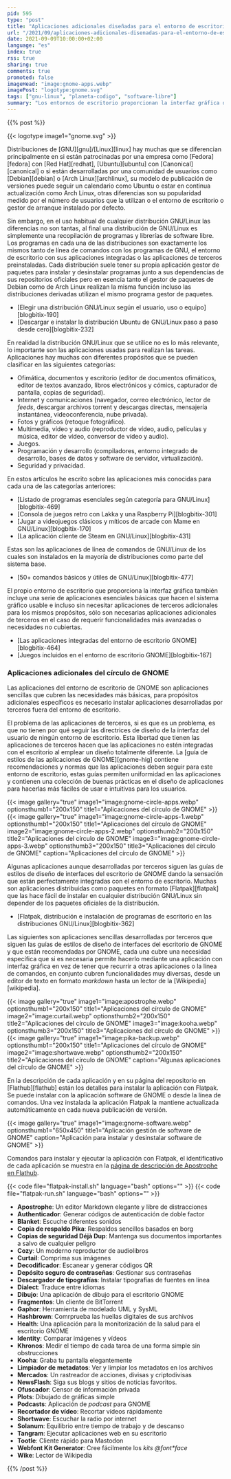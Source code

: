 ```yaml
---
pid: 595
type: "post"
title: "Aplicaciones adicionales diseñadas para el entorno de escritorio GNOME"
url: "/2021/09/aplicaciones-adicionales-disenadas-para-el-entorno-de-escritorio-gnome/"
date: 2021-09-09T10:00:00+02:00
language: "es"
index: true
rss: true
sharing: true
comments: true
promoted: false
imageHead: "image:gnome-apps.webp"
imagePost: "logotype:gnome.svg"
tags: ["gnu-linux", "planeta-codigo", "software-libre"]
summary: "Los entornos de escritorio proporcionan la interfaz gráfica de las computadoras, el aspecto de las ventanas, los estilos de los componentes junto con unas guías de interfaz de usuario que especifican como han de ser las aplicaciones en ese entorno de escritorio. El entorno de escritorio y las guías permiten que todas las aplicaciones tengan uniformidad visual y en su experiencia  que facilite al usuario el uso de las aplicaciones sin tener que aprender unas convenciones únicas para cada aplicación. La mayoría de entornos de escritorio integran unas pocas aplicaciones esenciales como explorador de archivos, visor de documentos e imágenes, editor de texto, terminal, reproductor de vídeo, navegador web y comunicación y gestor de software. El resto de aplicaciones necesarias son proporcionadas por desarrolladores ajenos al entorno de escritorio que no tienen por que seguir las mismas guías de estilos, sin embargo, algunas aplicaciones aún siendo de terceros si siguen las mismas guías de estilos del entorno de escritorio que proporcionan algunas funcionalidades adicionales a las de las aplicaciones esenciales."
---
```


{{% post %}}

{{< logotype image1="gnome.svg" >}}

Distribuciones de [GNU][gnu]/[Linux][linux] hay muchas que se diferencian principalmente en si están patrocinadas por una empresa como [Fedora][fedora] con [Red Hat][redhat], [Ubuntu][ubuntu] con [Canonical][canonical] o si están desarrolladas por una comunidad de usuarios como [Debian][debian] o [Arch Linux][archlinux], su modelo de publicación de versiones puede seguir un calendario como Ubuntu o estar en continua actualización como Arch Linux, otras diferencias son su popularidad medido por el número de usuarios que la utilizan o el entorno de escritorio o gestor de arranque instalado por defecto.

Sin embargo, en el uso habitual de cualquier distribución GNU/Linux las diferencias no son tantas, al final una distribución de GNU/Linux es simplemente una recopilación de programas y librerías de software libre. Los programas en cada una de las distribuciones son exactamente los mismos tanto de línea de comandos con los programas de GNU, el entorno de escritorio con sus aplicaciones integradas o las aplicaciones de terceros preinstaladas. Cada distribución suele tener su propia aplicación gestor de paquetes para instalar y desinstalar programas junto a sus dependencias de sus repositorios oficiales pero en esencia tanto el gestor de paquetes de Debian como de Arch Linux realizan la misma función incluso las distribuciones derivadas utilizan el mismo programa gestor de paquetes.

* [Elegir una distribución GNU/Linux según el usuario, uso o equipo][blogbitix-190]
* [Descargar e instalar la distribución Ubuntu de GNU/Linux paso a paso desde cero][blogbitix-232]

En realidad la distribución GNU/Linux que se utilice no es lo más relevante, lo importante son las aplicaciones usadas para realizan las tareas. Aplicaciones hay muchas con diferentes propósitos que se pueden clasificar en las siguientes categorías:

* Ofimática, documentos y escritorio (editor de documentos ofimáticos, editor de textos avanzado, libros electrónicos y cómics, capturador de pantalla, copias de seguridad).
* Internet y comunicaciones (navegador, correo electrónico, lector de _feeds_, descargar archivos torrent y descargas directas, mensajería instantánea, videoconferencia, nube privada).
* Fotos y gráficos (retoque fotográfico).
* Multimedia, vídeo y audio (reproductor de vídeo, audio, películas y música, editor de vídeo, conversor de vídeo y audio).
* Juegos.
* Programación y desarrollo (compiladores, entorno integrado de desarrollo, bases de datos y software de servidor, virtualización).
* Seguridad y privacidad.

En estos artículos he escrito sobre las aplicaciones más conocidas para cada una de las categorías anteriores:

* [Listado de programas esenciales según categoría para GNU/Linux][blogbitix-469]
* [Consola de juegos retro con Lakka y una Raspberry Pi][blogbitix-301]
* [Jugar a videojuegos clásicos y míticos de arcade con Mame en GNU/Linux][blogbitix-170]
* [La aplicación cliente de Steam en GNU/Linux][blogbitix-431]

Estas son las aplicaciones de línea de comandos de GNU/Linux de los cuales son instalados en la mayoría de distribuciones como parte del sistema base.

* [50+ comandos básicos y útiles de GNU/Linux][blogbitix-477]

El propio entorno de escritorio que proporciona la interfaz gráfica también incluye una serie de aplicaciones esenciales básicas que hacen el sistema gráfico usable e incluso sin necesitar aplicaciones de terceros adicionales para los mismos propósitos, sólo son necesarias aplicaciones adicionales de terceros en el caso de requerir funcionalidades más avanzadas o necesidades no cubiertas.

* [Las aplicaciones integradas del entorno de escritorio GNOME][blogbitix-464]
* [Juegos incluidos en el entorno de escritorio GNOME][blogbitix-167]

### Aplicaciones adicionales del círculo de GNOME

Las aplicaciones del entorno de escritorio de GNOME son aplicaciones sencillas que cubren las necesidades más básicas, para propósitos adicionales específicos es necesario instalar aplicaciones desarrolladas por terceros fuera del entorno de escritorio.

El problema de las aplicaciones de terceros, si es que es un problema, es que no tienen por qué seguir las directrices de diseño de la interfaz del usuario de ningún entorno de escritorio. Esta libertad que tienen las aplicaciones de terceros hacen que las aplicaciones no estén integradas con el escritorio al emplear un diseño totalmente diferente. La [guía de estilos de las aplicaciones de GNOME][gnome-hig] contiene recomendaciones y normas que las aplicaciones deben seguir para este entorno de escritorio, estas guías permiten uniformidad en las aplicaciones y contienen una colección de buenas prácticas en el diseño de aplicaciones para hacerlas más fáciles de usar e intuitivas para los usuarios.

{{< image
    gallery="true"
    image1="image:gnome-circle-apps.webp" optionsthumb1="200x150" title1="Aplicaciones del círculo de GNOME" >}}
{{< image
    gallery="true"
    image1="image:gnome-circle-apps-1.webp" optionsthumb1="200x150" title1="Aplicaciones del círculo de GNOME"
    image2="image:gnome-circle-apps-2.webp" optionsthumb2="200x150" title2="Aplicaciones del círculo de GNOME"
    image3="image:gnome-circle-apps-3.webp" optionsthumb3="200x150" title3="Aplicaciones del círculo de GNOME"
    caption="Aplicaciones del círculo de GNOME" >}}

Algunas aplicaciones aunque desarrolladas por terceros siguen las guías de estilos de diseño de interfaces del escritorio de GNOME dando la sensación que están perfectamente integradas con el entorno de escritorio. Muchas son aplicaciones distribuidas como paquetes en formato [Flatpak][flatpak] que las hace fácil de instalar en cualquier distribución GNU/Linux sin depender de los paquetes oficiales de la distribución.

* [Flatpak, distribución e instalación de programas de escritorio en las distribuciones GNU/Linux][blogbitix-362]

Las siguientes son aplicaciones sencillas desarrolladas por terceros que siguen las guías de estilos de diseño de interfaces del escritorio de GNOME y que están recomendadas por GNOME, cada una cubre una necesidad específica que si es necesaria permite hacerlo mediante una aplicación con interfaz gráfica en vez de tener que recurrir a otras aplicaciones o la línea de comandos, en conjunto cubren funcionalidades muy diversas, desde un editor de texto en formato _markdown_ hasta un lector de la [Wikipedia][wikipedia].

{{< image
    gallery="true"
    image1="image:apostrophe.webp" optionsthumb1="200x150" title1="Aplicaciones del círculo de GNOME"
    image2="image:curtail.webp" optionsthumb2="200x150" title2="Aplicaciones del círculo de GNOME"
    image3="image:kooha.webp" optionsthumb3="200x150" title3="Aplicaciones del círculo de GNOME" >}}
{{< image
    gallery="true"
    image1="image:pika-backup.webp" optionsthumb1="200x150" title1="Aplicaciones del círculo de GNOME"
    image2="image:shortwave.webp" optionsthumb2="200x150" title2="Aplicaciones del círculo de GNOME"
    caption="Algunas aplicaciones del círculo de GNOME" >}}

En la descripción de cada aplicación y en su página del repositorio en [Flathub][flathub] están los detalles para instalar la aplicación con Flatpak. Se puede instalar con la aplicación software de GNOME o desde la línea de comandos. Una vez instalada la aplicación Flatpak la mantiene actualizada automáticamente en cada nueva publicación de versión.

{{< image
    gallery="true"
    image1="image:gnome-software.webp" optionsthumb1="650x450" title1="Aplicación gestión de software de GNOME"
    caption="Aplicación para instalar y desinstalar software de GNOME" >}}

Comandos para instalar y ejecutar la aplicación con Flatpak, el identificativo de cada aplicación se muestra en la [página de descripción de Apostrophe en Flathub](https://flathub.org/apps/details/org.gnome.gitlab.somas.Apostrophe).

{{< code file="flatpak-install.sh" language="bash" options="" >}}
{{< code file="flatpak-run.sh" language="bash" options="" >}}

* **Apostrophe**: Un editor Markdown elegante y libre de distracciones
* **Authenticador**: Generar códigos de autenticación de doble factor
* **Blanket**: Escuche diferentes sonidos
* **Copia de respaldo Pika**: Respaldos sencillos basados en borg
* **Copias de seguridad Déjà Dup**: Mantenga sus documentos importantes a salvo de cualquier peligro
* **Cozy**: Un moderno reproductor de audiolibros
* **Curtail**: Comprima sus imágenes
* **Decodificador**: Escanear y generar códigos QR
* **Depósito seguro de contraseñas**: Gestionar sus contraseñas
* **Descargador de tipografías**: Instalar tipografías de fuentes en línea
* **Dialect**: Traduce entre idiomas
* **Dibujo**: Una aplicación de dibujo para el escritorio GNOME
* **Fragmentos**: Un cliente de BitTorrent
* **Gaphor**: Herramienta de modelado UML y SysML
* **Hashbrown**: Comrprueba las huellas digitales de sus archivos
* **Health**: Una aplicación para la monitorización de la salud para el escritorio GNOME
* **Identity**: Comparar imágenes y vídeos
* **Khronos**: Medir el tiempo de cada tarea de una forma simple sin obstrucciones
* **Kooha**: Graba tu pantalla elegantemente
* **Limpiador de metadatos**: Ver y limpiar los metadatos en los archivos
* **Mercados**: Un rastreador de acciones, divisas y criptodivisas
* **NewsFlash**: Siga sus blogs y sitios de noticias favoritos.
* **Ofuscador**: Censor de información privada
* **Plots**: Dibujado de gráficas simple
* **Podcasts**: Aplicación de _podcast_ para GNOME
* **Recortador de vídeo**: Recortar vídeos rápidamente
* **Shortwave**: Escuchar la radio por internet
* **Solanum**: Equilibrio entre tiempo de trabajo y de descanso
* **Tangram**: Ejecutar aplicaciones web en su escritorio
* **Tootle**: Cliente rápido para Mastodon
* **Webfont Kit Generator**: Cree fácilmente los _kits_ _@font*face_
* **Wike**: Lector de Wikipedia

{{% /post %}}
